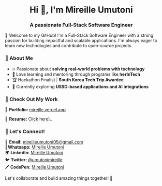 <h1 align="center">Hi 👋, I'm Mireille Umutoni</h1>
<h3 align="center">A passionate Full-Stack Software Engineer</h3>

🚀 Welcome to my GitHub! I'm a Full-Stack Software Engineer with a strong passion for building impactful and scalable applications. I'm always eager to learn new technologies and contribute to open-source projects.

### 🌟 About Me
- 🔥 Passionate about **solving real-world problems with technology**
- 📖 Love learning and mentoring through programs like **herInTech**
- 🏆 Hackathon Finalist | **South Korea Tech Trip Awardee**
- 🌱 Currently exploring **USSD-based applications and AI integrations**

### 📂 Check Out My Work
🔗 **Portfolio:** [mireille.vercel.app](https://mireille.vercel.app/)

📜 **Resume:** [Click here](https://docs.google.com/document/d/1zAZhkuD6hDc8y2fXNE3UD15xK5Gty7G07B8t1u5Xq70/edit?tab=t.0#heading=h.io9lz04zzso1))_

### 💬 Let's Connect!
📧 **Email:** mireilleumutoni05@gmail.com  
📗**Whatsapp:** [Mireille Umutoni](https://api.whatsapp.com/send/?phone=250788775163&text&type=phone_number&app_absent=0)   
🌍 **LinkedIn:** [Mireille Umutoni](https://linkedin.com/in/umutonimireille)  
🐦 **Twitter:** [@umutonimireille](https://twitter.com/umutonimireille)  
🖊 **CodePen:** [Mireille Umutoni](https://codepen.io/umutonimireille)  

Let's collaborate and build amazing things together! 🚀
